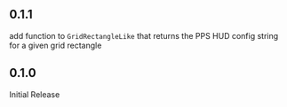 ## 0.1.1

add function to `GridRectangleLike` that returns the PPS HUD config string
for a given grid rectangle

## 0.1.0

Initial Release

